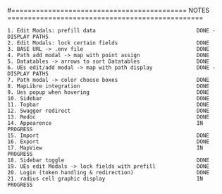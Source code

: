 #=========================================== NOTES ================================================

    1. Edit Modals: prefill data				                DONE - DISPLAY PATHS
    2. Edit Modals: lock certain fields			                DONE
    3. BASE URL -> .env file   				                    DONE
    4. Path add modal -> map with point assign	                DONE
    5. Datatables -> arrows to sort Datatables                  DONE
    6. UEs edit/add modal -> map with path display              DONE - DISPLAY PATHS  
    7. Path modal -> color choose boxes			                DONE
    8. MapLibre integration					                    DONE
    9. Ues popup when hovering                                  DONE
    10. Sidebar						                            DONE
    11. Topbar							                        DONE
    12. Swagger redirect					                    DONE
    13. Redoc							                        DONE
    14. Appearence                                              IN PROGRESS
    15. Import							                        DONE
    16. Export							                        DONE
    17. MapView                                                 IN PROGRESS
    18. Sidebar toggle                                          DONE
    19. UEs edit Modals -> lock fields with prefill             DONE
    20. Login (token handling & redirection)                    DONE
    21. radius cell graphic display                             IN PROGRESS